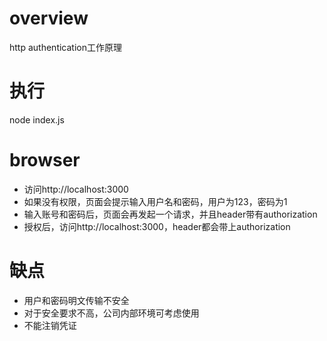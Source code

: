 # overview
http authentication工作原理

# 执行
node index.js

# browser
- 访问http://localhost:3000
- 如果没有权限，页面会提示输入用户名和密码，用户为123，密码为1
- 输入账号和密码后，页面会再发起一个请求，并且header带有authorization
- 授权后，访问http://localhost:3000，header都会带上authorization

# 缺点
- 用户和密码明文传输不安全
- 对于安全要求不高，公司内部环境可考虑使用
- 不能注销凭证